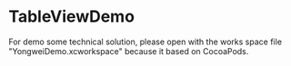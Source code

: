 TableViewDemo
=============

For demo some technical solution, please open with the works space file "YongweiDemo.xcworkspace" because it based on CocoaPods.

